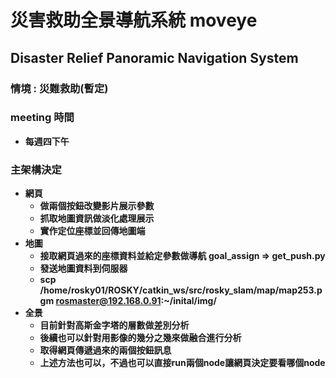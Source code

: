 # 災害救助全景導航系統 moveye
## Disaster Relief Panoramic Navigation System

### 情境 : 災難救助(暫定)

### meeting 時間
* **每週四下午**
  
### 主架構決定
* **網頁**
  * **做兩個按鈕改變影片展示參數**
  * **抓取地圖資訊做淡化處理展示**
  * **實作定位座標並回傳地圖端**
* **地圖**
  * **接取網頁過來的座標資料並給定參數做導航 goal_assign => get_push.py**
  * **發送地圖資料到伺服器**
  * **scp /home/rosky01/ROSKY/catkin_ws/src/rosky_slam/map/map253.pgm  rosmaster@192.168.0.91:~/inital/img/**
* **全景**
  * **目前針對高斯金字塔的層數做差別分析**   
  * **後續也可以針對用影像的幾分之幾來做融合進行分析**
  * **取得網頁傳遞過來的兩個按鈕訊息**
  * **上述方法也可以，不過也可以直接run兩個node讓網頁決定要看哪個node**


